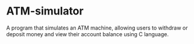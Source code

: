 # ATM-simulator
A program that simulates an ATM machine, allowing users to withdraw or deposit money and view their account balance using C language.
